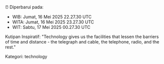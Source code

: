 ⏰ Diperbarui pada:
- WIB: Jumat, 16 Mei 2025 22.27.30 UTC
- WITA: Jumat, 16 Mei 2025 23.27.30 UTC
- WIT: Sabtu, 17 Mei 2025 00.27.30 UTC

Kutipan Inspiratif:
"Technology gives us the facilities that lessen the barriers of time and distance - the telegraph and cable, the telephone, radio, and the rest."


Kategori: technology

